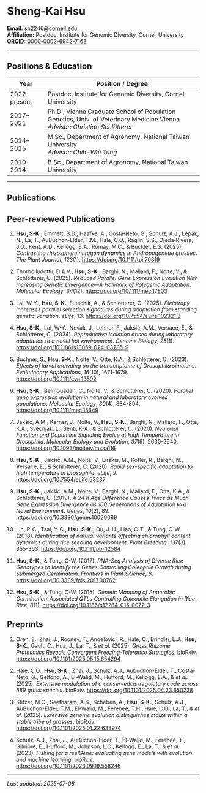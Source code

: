 # Sheng-Kai Hsu

**Email:** sh2246@cornell.edu  
**Affiliation:** Postdoc, Institute for Genomic Diversity, Cornell University  
**ORCID:** [0000-0002-6942-7163](https://orcid.org/0000-0002-6942-7163)

---

## Positions & Education

| Year         | Position / Degree                                                                 |
|--------------|------------------------------------------------------------------------------------|
| 2022–present | Postdoc, Institute for Genomic Diversity, Cornell University                      |
| 2017–2021    | Ph.D., Vienna Graduate School of Population Genetics, Univ. of Veterinary Medicine Vienna  <br> *Advisor: Christian Schlötterer* |
| 2014–2015    | M.Sc., Department of Agronomy, National Taiwan University                         <br> *Advisor: Chih-Wei Tung* |
| 2010–2014    | B.Sc., Department of Agronomy, National Taiwan University                         |
---

## Publications

## Peer-reviewed Publications

1. **Hsu, S-K.**, Emmett, B.D., Haafke, A., Costa‐Neto, G., Schulz, A.J., Lepak, N., La, T., AuBuchon‐Elder, T.M., Hale, C.O., Raglin, S.S., Ojeda‐Rivera, J.O., Kent, A.D., Kellogg, E.A., Romay, M.C., & Buckler, E.S. (2025). *Contrasting rhizosphere nitrogen dynamics in Andropogoneae grasses*. *The Plant Journal*, *123*(1). https://doi.org/10.1111/tpj.70319

2. Thorhölludottir, D.A.V., **Hsu, S-K.**, Barghi, N., Mallard, F., Nolte, V., & Schlötterer, C. (2025). *Reduced Parallel Gene Expression Evolution With Increasing Genetic Divergence—A Hallmark of Polygenic Adaptation*. *Molecular Ecology*, *34*(12). https://doi.org/10.1111/mec.17803

3. Lai, W-Y., **Hsu, S-K.**, Futschik, A., & Schlötterer, C. (2025). *Pleiotropy increases parallel selection signatures during adaptation from standing genetic variation*. *eLife*, *13*. https://doi.org/10.7554/eLife.102321.3

4. **Hsu, S-K.**, Lai, W-Y., Novak, J., Lehner, F., Jakšić, A.M., Versace, E., & Schlötterer, C. (2024). *Reproductive isolation arises during laboratory adaptation to a novel hot environment*. *Genome Biology*, *25*(1). https://doi.org/10.1186/s13059-024-03285-9

5. Buchner, S., **Hsu, S-K.**, Nolte, V., Otte, K.A., & Schlötterer, C. (2023). *Effects of larval crowding on the transcriptome of <i>Drosophila simulans</i>*. *Evolutionary Applications*, *16*(10), 1671-1679. https://doi.org/10.1111/eva.13592

6. **Hsu, S-K.**, Belmouaden, C., Nolte, V., & Schlötterer, C. (2020). *Parallel gene expression evolution in natural and laboratory evolved populations*. *Molecular Ecology*, *30*(4), 884-894. https://doi.org/10.1111/mec.15649

7. Jakšić, A.M., Karner, J., Nolte, V., **Hsu, S-K.**, Barghi, N., Mallard, F., Otte, K.A., Svečnjak, L., Senti, K-A., & Schlötterer, C. (2020). *Neuronal Function and Dopamine Signaling Evolve at High Temperature in Drosophila*. *Molecular Biology and Evolution*, *37*(9), 2630-2640. https://doi.org/10.1093/molbev/msaa116

8. **Hsu, S-K.**, Jakšić, A.M., Nolte, V., Lirakis, M., Kofler, R., Barghi, N., Versace, E., & Schlötterer, C. (2020). *Rapid sex-specific adaptation to high temperature in Drosophila*. *eLife*, *9*. https://doi.org/10.7554/eLife.53237

9. **Hsu, S-K.**, Jakšić, A.M., Nolte, V., Barghi, N., Mallard, F., Otte, K.A., & Schlötterer, C. (2019). *A 24 h Age Difference Causes Twice as Much Gene Expression Divergence as 100 Generations of Adaptation to a Novel Environment*. *Genes*, *10*(2), 89. https://doi.org/10.3390/genes10020089

10. Lin, P-C., Tsai, Y-C., **Hsu, S-K.**, Ou, J-H., Liao, C-T., & Tung, C-W. (2018). *Identification of natural variants affecting chlorophyll content dynamics during rice seedling development*. *Plant Breeding*, *137*(3), 355-363. https://doi.org/10.1111/pbr.12584

11. **Hsu, S-K.**, & Tung, C-W. (2017). *RNA-Seq Analysis of Diverse Rice Genotypes to Identify the Genes Controlling Coleoptile Growth during Submerged Germination*. *Frontiers in Plant Science*, *8*. https://doi.org/10.3389/fpls.2017.00762

12. **Hsu, S-K.**, & Tung, C-W. (2015). *Genetic Mapping of Anaerobic Germination-Associated QTLs Controlling Coleoptile Elongation in Rice*. *Rice*, *8*(1). https://doi.org/10.1186/s12284-015-0072-3

## Preprints

1. Oren, E., Zhai, J., Rooney, T., Angelovici, R., Hale, C., Brindisi, L.J., **Hsu, S-K.**, Gault, C., Hua, J., La, T., & *et al.* (2025). *Grass Rhizome Proteomics Reveals Convergent Freezing-Tolerance Strategies*. bioRxiv. https://doi.org/10.1101/2025.05.15.654294

2. Hale, C.O., **Hsu, S-K.**, Zhai, J., Schulz, A.J., Aubuchon-Elder, T., Costa-Neto, G., Gelfond, A., El-Walid, M., Hufford, M., Kellogg, E.A., & *et al.* (2025). *Extensive modulation of a conserved<i>cis</i>-regulatory code across 589 grass species*. bioRxiv. https://doi.org/10.1101/2025.04.23.650228

3. Stitzer, M.C., Seetharam, A.S., Scheben, A., **Hsu, S-K.**, Schulz, A.J., AuBuchon-Elder, T.M., El-Walid, M., Ferebee, T.H., Hale, C.O., La, T., & *et al.* (2025). *Extensive genome evolution distinguishes maize within a stable tribe of grasses*. bioRxiv. https://doi.org/10.1101/2025.01.22.633974

4. Schulz, A.J., Zhai, J., AuBuchon-Elder, T., El-Walid, M., Ferebee, T., Gilmore, E., Hufford, M., Johnson, L.C., Kellogg, E., La, T., & *et al.* (2023). *Fishing for a reelGene: evaluating gene models with evolution and machine learning*. bioRxiv. https://doi.org/10.1101/2023.09.19.558246


---

_Last updated: 2025-07-08_
